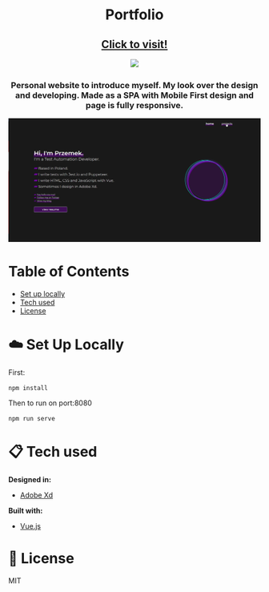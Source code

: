 <h1 align="center">Portfolio</h1>
<h2 align="center"><a href="https://www.ppaczoski.pl">Click to visit!</a></h2>
<p align="center"><a href="https://app.netlify.com/sites/lucid-engelbart-901023/deploys"><img src="https://api.netlify.com/api/v1/badges/057a003d-86b7-4327-bc32-413075f30033/deploy-status"/></a></p>
<h3 align="center">Personal website to introduce myself. My look over the design and developing. Made as a SPA with Mobile First design and page is fully responsive.</h3>
<p align="center"><img src="public/portfolio.gif"></p>

# Table of Contents

- [Set up locally](#set-up-locally)
- [Tech used](#tech-used)
- [License](#license)

<a id="set-up-locally"></a>

# :cloud: Set Up Locally

First:

```
npm install
```

Then to run on port:8080

```
npm run serve
```

<a id="tech-used"></a>

# :clipboard: Tech used

<b>Designed in:</b>

- [Adobe Xd](https://www.adobe.com/pl/products/xd.html)

<b>Built with:</b>

- [Vue.js](https://vuejs.org)

<a id="license"></a>

# :scroll: License

MIT
